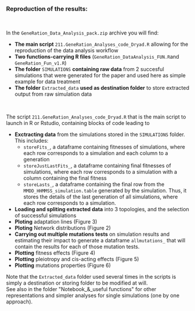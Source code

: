 ### Reproduction of the results:
</br>

In the `GeneRation_Data_Analysis_pack.zip` archive you will find: 
- **The main script** `211.GeneRation_Analyses_code_Dryad.R` allowing for the reproduction of the data analysis workflow
- **Two functions-carrying R files** (`GeneRation_DataAnalysis_FUN.R`and `GeneRation_Fun_v1.R`)
- **The folder** `SIMULATIONS` **containing raw data** from 2 succesful simulations that were generated for the paper and used here as simple example for data treatment
- **The folder** `Extracted_data` **used as destination folder** to store extracted output from raw simulation data
</br>

The script `211.GeneRation_Analyses_code_Dryad.R` that is the main script to launch in R or Rstudio, containing blocks of code leading to
- **Exctracting data** from the simulations stored in the `SIMULATIONS` folder. This includes:
  - `storeFits_`, a dataframe containing fitnesses of simulations, where each row corresponds to a simulation and each column to a generation
  - `storeJustLastFits_`, a dataframe containing final fitnesses of simulations, where each row corresponds to a simulation with a column containing the final fitness
  - `storeLasts_`, a dataframe containing the final row from the `MMDD_HHMMSS_simulation.table` generated by the simulation. Thus, it stores the details of the last generation of all simulations, where each row corresponds to a simulation.
- **Loading and spliting extracted data** into 3 topologies, and the selection of successful simulations
- **Ploting** adaptation lines (Figure 3)
- **Ploting** Network distributions (Figure 2)
- **Carrying out multiple mutations tests** on simulation results and estimating their impact to generate a dataframe `allmutations_` that will contain the results for each of those mutation tests.
- **Plotting** fitness effects (Figure 4)
- **Plotting** pleiotropy and cis-acting effects (Figure 5)
- **Plotting** mutations properties (Figure 6)

Note that the `Extracted_data` folder used several times in the scripts is simply a destination or storing folder to be modified at will.</br>
See also in the folder "Notebook_&_useful functions" for other representations and simpler analyses for single simulations (one by one approach).
